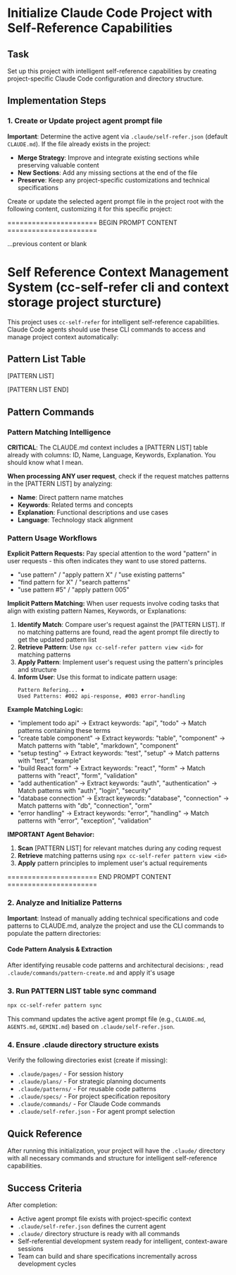 # Initialize Claude Code Project with Self-Reference Capabilities

## Task

Set up this project with intelligent self-reference capabilities by creating project-specific Claude Code configuration and directory structure.

## Implementation Steps

### 1. Create or Update project agent prompt file

**Important**: Determine the active agent via `.claude/self-refer.json` (default `CLAUDE.md`). If the file already exists in the project:

- **Merge Strategy**: Improve and integrate existing sections while preserving valuable content
- **New Sections**: Add any missing sections at the end of the file
- **Preserve**: Keep any project-specific customizations and technical specifications

Create or update the selected agent prompt file in the project root with the following content, customizing it for this specific project:

====================== BEGIN PROMPT CONTENT ======================

...previous content or blank

# Self Reference Context Management System (cc-self-refer cli and context storage project sturcture)

This project uses `cc-self-refer` for intelligent self-reference capabilities.
Claude Code agents should use these CLI commands to access and manage project context automatically:

## Pattern List Table

[PATTERN LIST]

[PATTERN LIST END]

## Pattern Commands

### Pattern Matching Intelligence
**CRITICAL**: The CLAUDE.md context includes a [PATTERN LIST] table already with columns: ID, Name, Language, Keywords, Explanation. You should know what I mean.

**When processing ANY user request**, check if the request matches patterns in the [PATTERN LIST] by analyzing:
- **Name**: Direct pattern name matches
- **Keywords**: Related terms and concepts
- **Explanation**: Functional descriptions and use cases
- **Language**: Technology stack alignment

### Pattern Usage Workflows

**Explicit Pattern Requests:**
Pay special attention to the word "pattern" in user requests - this often indicates they want to use stored patterns.
- "use pattern" / "apply pattern X" / "use existing patterns"
- "find pattern for X" / "search patterns"
- "use pattern #5" / "apply pattern 005"

**Implicit Pattern Matching:**
When user requests involve coding tasks that align with existing pattern Names, Keywords, or Explanations:

1. **Identify Match**: Compare user's request against the [PATTERN LIST]. If no matching patterns are found, read the agent prompt file directly to get the updated pattern list
2. **Retrieve Pattern**: Use `npx cc-self-refer pattern view <id>` for matching patterns
3. **Apply Pattern**: Implement user's request using the pattern's principles and structure
4. **Inform User**: Use this format to indicate pattern usage:
   ```
   Pattern Refering... ♦️ 
   Used Patterns: #002 api-response, #003 error-handling
   ```

**Example Matching Logic:**
- "implement todo api" → Extract keywords: "api", "todo" → Match patterns containing these terms
- "create table component" → Extract keywords: "table", "component" → Match patterns with "table", "markdown", "component"
- "setup testing" → Extract keywords: "test", "setup" → Match patterns with "test", "example"
- "build React form" → Extract keywords: "react", "form" → Match patterns with "react", "form", "validation"
- "add authentication" → Extract keywords: "auth", "authentication" → Match patterns with "auth", "login", "security"
- "database connection" → Extract keywords: "database", "connection" → Match patterns with "db", "connection", "orm"
- "error handling" → Extract keywords: "error", "handling" → Match patterns with "error", "exception", "validation"

**IMPORTANT Agent Behavior:**
1. **Scan** [PATTERN LIST] for relevant matches during any coding request
2. **Retrieve** matching patterns using `npx cc-self-refer pattern view <id>`
3. **Apply** pattern principles to implement user's actual requirements

====================== END PROMPT CONTENT ======================


### 2. Analyze and Initialize Patterns

**Important**: Instead of manually adding technical specifications and code patterns to CLAUDE.md, analyze the project and use the CLI commands to populate the pattern directories:

#### Code Pattern Analysis & Extraction

After identifying reusable code patterns and architectural decisions: , read `.claude/commands/pattern-create.md` and apply it's usage

### 3. Run PATTERN LIST table sync command

```bash
npx cc-self-refer pattern sync
```

This command updates the active agent prompt file (e.g., `CLAUDE.md`, `AGENTS.md`, `GEMINI.md`) based on `.claude/self-refer.json`.
### 4. Ensure .claude directory structure exists

Verify the following directories exist (create if missing):

- `.claude/pages/` - For session history
- `.claude/plans/` - For strategic planning documents
- `.claude/patterns/` - For reusable code patterns
- `.claude/specs/` - For project specification repository
- `.claude/commands/` - For Claude Code commands
- `.claude/self-refer.json` - For agent prompt selection

## Quick Reference

After running this initialization, your project will have the `.claude/` directory with all necessary commands and structure for intelligent self-reference capabilities.

## Success Criteria

After completion:

- Active agent prompt file exists with project-specific context
- `.claude/self-refer.json` defines the current agent
- `.claude/` directory structure is ready with all commands
- Self-referential development system ready for intelligent, context-aware sessions
- Team can build and share specifications incrementally across development cycles

